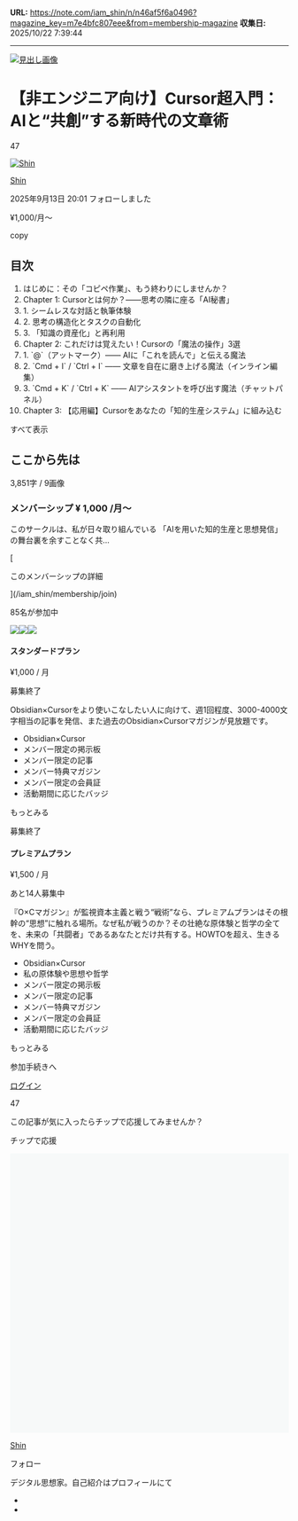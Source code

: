 # 

**URL:** https://note.com/iam_shin/n/n46af5f6a0496?magazine_key=m7e4bfc807eee&from=membership-magazine
**収集日:** 2025/10/22 7:39:44

---

[![見出し画像](https://assets.st-note.com/production/uploads/images/215137365/rectangle_large_type_2_bffd3c1124dcda2fb81084e5c498e12e.png?width=1200)](https://assets.st-note.com/production/uploads/images/215137365/rectangle_large_type_2_bffd3c1124dcda2fb81084e5c498e12e.png?width=2000&height=2000&fit=bounds&quality=85) 

# 【非エンジニア向け】Cursor超入門：AIと“共創”する新時代の文章術

47

[![Shin](https://assets.st-note.com/production/uploads/images/216663176/profile_16fa0c6922bbab989f0f02b33589b17b.jpeg?width=60)](/iam_shin)

[Shin](/iam_shin)

2025年9月13日 20:01 フォローしました

¥1,000/月〜

copy

## 目次

1.  はじめに：その「コピペ作業」、もう終わりにしませんか？
2.  Chapter 1: Cursorとは何か？――思考の隣に座る「AI秘書」
3.  1\. シームレスな対話と執筆体験
4.  2\. 思考の構造化とタスクの自動化
5.  3\. 「知識の資産化」と再利用
6.  Chapter 2: これだけは覚えたい！Cursorの「魔法の操作」3選
7.  1\. \`@\`（アットマーク）―― AIに「これを読んで」と伝える魔法
8.  2\. \`Cmd + I\` / \`Ctrl + I\` ―― 文章を自在に磨き上げる魔法（インライン編集）
9.  3\. \`Cmd + K\` / \`Ctrl + K\` ―― AIアシスタントを呼び出す魔法（チャットパネル）
10.  Chapter 3: 【応用編】Cursorをあなたの「知的生産システム」に組み込む

すべて表示

## ここから先は

3,851字 / 9画像

### メンバーシップ ¥ 1,000 /月〜

このサークルは、私が日々取り組んでいる 「AIを用いた知的生産と思想発信」 の舞台裏を余すことなく共…

[

このメンバーシップの詳細

](/iam_shin/membership/join)

85名が参加中

![](https://assets.st-note.com/production/uploads/images/137337626/profile_c8bf96052c2be009534eca902ab68a4c.jpg?width=48&height=48&dpr=2)![](https://d2l930y2yx77uc.cloudfront.net/assets/default/default_profile_3-39088fff430aa9ec11d6e2a385dbcad45c8b79bde6c0c9ded10cd7abb960174f.png?width=48&height=48&dpr=2)![](https://assets.st-note.com/production/uploads/images/16623349/profile_088583b2c08205248060b24d3d1ec30a.png?width=48&height=48&dpr=2)

#### スタンダードプラン

¥1,000 / 月

募集終了

[](/iam_shin/membership/join)

Obsidian×Cursorをより使いこなしたい人に向けて、週1回程度、3000-4000文字相当の記事を発信、また過去のObsidian×Cursorマガジンが見放題です。

*   Obsidian×Cursor
*   メンバー限定の掲示板
*   メンバー限定の記事
*   メンバー特典マガジン
*   メンバー限定の会員証
*   活動期間に応じたバッジ

もっとみる

募集終了

#### プレミアムプラン

¥1,500 / 月

あと14人募集中

[](/iam_shin/membership/join)

『O×Cマガジン』が監視資本主義と戦う“戦術”なら、プレミアムプランはその根幹の“思想”に触れる場所。なぜ私が戦うのか？その壮絶な原体験と哲学の全てを、未来の「共闘者」であるあなたとだけ共有する。HOWTOを超え、生きるWHYを問う。

*   Obsidian×Cursor
*   私の原体験や思想や哲学
*   メンバー限定の掲示板
*   メンバー限定の記事
*   メンバー特典マガジン
*   メンバー限定の会員証
*   活動期間に応じたバッジ

もっとみる

参加手続きへ

[ログイン](https://note.com/login?redirectPath=%2Fiam_shin%2Fn%2Fn46af5f6a0496%3Fmagazine_key%3Dm7e4bfc807eee%26from%3Dmembership-magazine)

47

この記事が気に入ったらチップで応援してみませんか？

チップで応援

[![Shin](data:image/svg+xml;charset=utf8,%3Csvg%20viewBox%3D%220%200%20100%20100%22%20xmlns%3D%22http%3A%2F%2Fwww.w3.org%2F2000%2Fsvg%22%3E%3Cdefs%3E%3ClinearGradient%20id%3D%22a%22%3E%3Cstop%20offset%3D%220%25%22%20stop-color%3D%22%23f7f9f9%22%2F%3E%3Cstop%20offset%3D%2233%25%22%20stop-color%3D%22%23f7f9f9%22%2F%3E%3Cstop%20offset%3D%2250%25%22%20stop-color%3D%22%23fff%22%2F%3E%3Cstop%20offset%3D%2267%25%22%20stop-color%3D%22%23f7f9f9%22%2F%3E%3Cstop%20offset%3D%22100%25%22%20stop-color%3D%22%23f7f9f9%22%2F%3E%3CanimateTransform%20attributeName%3D%22gradientTransform%22%20type%3D%22translate%22%20from%3D%22-1%200%22%20to%3D%221%200%22%20begin%3D%220s%22%20dur%3D%221.5s%22%20repeatCount%3D%22indefinite%22%2F%3E%3C%2FlinearGradient%3E%3C%2Fdefs%3E%3Cpath%20class%3D%22rect%22%20fill%3D%22url(%23a)%22%20d%3D%22M-100-100h300v300h-300z%22%2F%3E%3C%2Fsvg%3E)](/iam_shin)

[Shin](/iam_shin)

フォロー

デジタル思想家。自己紹介はプロフィールにて

*   [](https://twitter.com/ShinWorkout0207)
*   [](/iam_shin/rss)